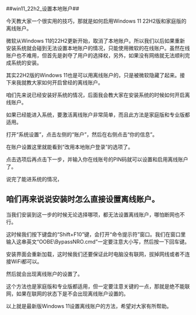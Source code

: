 ##win11_22h2_设置本地账户##

今天教大家一个很实用的技巧，那就是如何启用Windows 11 22H2版和家庭版的离线账户。




微软从Windows 11的22H2更新开始，取消了本地账户。所以我们以后如果重新安装系统就会碰到无法设置本地账户的情况，只能使用微软的在线账户。虽然在线账户也不难用，但首先是剥夺了用户的选择权，另外，如果没有网络就无法顺利完成系统的安装。




其实22H2版的Windows 11也是可以用离线账户的，只是被微软隐藏了起来。接下来我就教大家如何开启曾经的离线账户。

咱们先来说已经安装好系统的情况，后面我会教大家在安装系统的时候如何开启离线账户。

如果已经能进入系统，要激活离线账户非常简单，而且此方法是家庭版和专业版都适用。

打开“系统设置”，点击左侧的“账户”，然后在右侧点击“你的信息”。




在账户设置这里就能看到“改用本地账户登录”的选项了。




点击选项后再点击下一步，并输入你在线账号的PIN码就可以设置和启用离线账户了。




说完了能进系统的情况，

## 咱们再来说说安装时怎么直接设置离线账户。 ##

当我们安装到这一步的时候无论选择哪项，都无法设置离线账户，哪怕断网也不行。




这时候我们按下键盘的“Shift+F10”键，会打开“命令提示符”窗口。我们在窗口里输入这串英文“OOBE\BypassNRO.cmd”一定要注意大小写，然后按一下回车键。




安装界面会重新加载，这时候我们还要保证此时电脑没有联网，拔掉网线或者不连接WiFi都可以。




然后就会出现离线账户的设置了。







这个方法也是家庭版和专业版都适用，但一定要注意关键的一点，那就是绝不能联网，如果在联网的状态下是不会出现离线账户设置的。

以上就是最新版Windows 11设置离线账户的方法，希望对大家有所帮助。